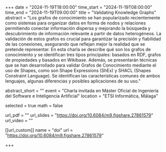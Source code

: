 +++
date = "2024-11-19T18:00:00"
time_start = "2024-11-19T08:00:00"
time_end = "2024-11-19T09:00:00"
title = "Validating Knowledge Graphs"
abstract = "Los grafos de conocimiento se han popularizado recientemente como sistemas para organizar datos en forma de nodos y relaciones permitiendo conectar información dispersa y mejorando la búsqueda y descubrimiento de información relevante a partir de datos heterogéneos. La validación de estos grafos es crucial para garantizar la precisión y fiabilidad de las conexiones, asegurando que reflejan mejor la realidad que se pretende representar. En esta charla se describe qué son los grafos de conocimiento y se identifican tres tipos principales: basados en RDF, grafos de propiedades y basados en Wikibase. Además, se presentarán técnicas que se han desarrollado para validar Grafos de Conocimiento mediante el uso de Shapes, como son Shape Expressions (ShEx) y SHACL (Shapes Constraint Language). Se identifican las características comunes de ambos lenguajes, algunas diferencias y posibles aplicaciones de su uso."

abstract_short = ""
event = "Charla invitada en Máster Oficial de Ingeniería del Software e Inteligencia Artificial"
location = "ETSI Informática, Málaga"

selected = true
math = false

url_pdf = ""
url_slides = "https://doi.org/10.6084/m9.figshare.27861579"
url_video = ""

[[url_custom]]
name = "doi"
url = "https://doi.org/10.6084/m9.figshare.27861579"


+++